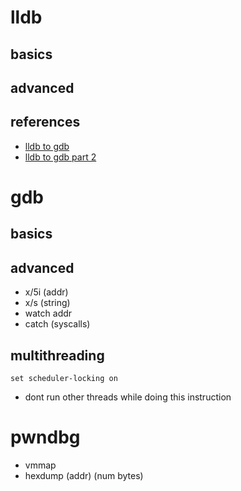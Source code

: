# lldb

## basics

## advanced

## references
- [lldb to gdb](https://developer.apple.com/library/archive/documentation/General/Conceptual/lldb-guide/chapters/A3-GDB-Summary.html#//apple_ref/doc/uid/TP40016717-CH4-DontLinkElementID_29)
- [lldb to gdb part 2](https://lldb.llvm.org/use/map.html)

# gdb

## basics

## advanced
- x/5i (addr) 
- x/s (string)
- watch addr
- catch (syscalls)

## multithreading

```set scheduler-locking on```
- dont run other threads while doing this instruction

# pwndbg

- vmmap
- hexdump (addr) (num bytes)

